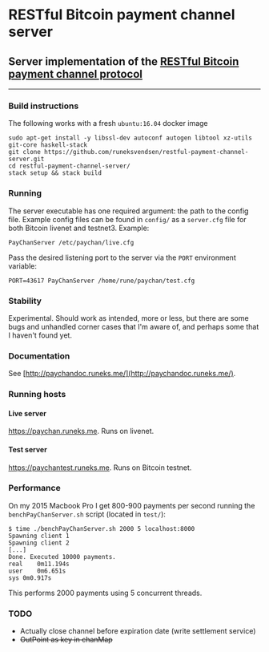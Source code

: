 # RESTful Bitcoin payment channel server
## Server implementation of the [RESTful Bitcoin payment channel protocol](http://paychandoc.runeks.me/)

---

### Build instructions
The following works with a fresh `ubuntu:16.04` docker image

    sudo apt-get install -y libssl-dev autoconf autogen libtool xz-utils git-core haskell-stack
    git clone https://github.com/runeksvendsen/restful-payment-channel-server.git
    cd restful-payment-channel-server/
    stack setup && stack build
    
### Running
The server executable has one required argument: the path to the config file. Example config files can be found in `config/` as a `server.cfg` file for both Bitcoin livenet and testnet3. Example:

    PayChanServer /etc/paychan/live.cfg
    
Pass the desired listening port to the server via the `PORT` environment variable:

    PORT=43617 PayChanServer /home/rune/paychan/test.cfg 

### Stability
Experimental. Should work as intended, more or less, but there are some bugs and unhandled corner cases that I'm aware of, and perhaps some that I haven't found yet.

### Documentation
See [http://paychandoc.runeks.me/](http://paychandoc.runeks.me/).

### Running hosts
#### Live server
https://paychan.runeks.me. Runs on livenet.
#### Test server
https://paychantest.runeks.me. Runs on Bitcoin testnet.

### Performance
On my 2015 Macbook Pro I get 800-900 payments per second running the `benchPayChanServer.sh` script (located in `test/`):

    $ time ./benchPayChanServer.sh 2000 5 localhost:8000
    Spawning client 1
    Spawning client 2
    [...]
    Done. Executed 10000 payments.
    real	0m11.194s
    user	0m6.651s
    sys	0m0.917s

This performs 2000 payments using 5 concurrent threads.

### TODO

* Actually close channel before expiration date (write settlement service)
* ~~OutPoint as key in chanMap~~

